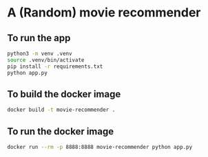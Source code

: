 # A (Random) movie recommender

## To run the app

```bash
python3 -m venv .venv
source .venv/bin/activate
pip install -r requirements.txt
python app.py
```

## To build the docker image

```bash
docker build -t movie-recommender .
```

## To run the docker image

```bash
docker run --rm -p 8888:8888 movie-recommender python app.py
```
